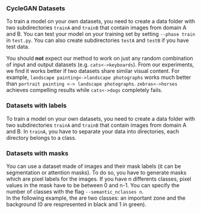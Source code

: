 ### CycleGAN Datasets
To train a model on your own datasets, you need to create a data folder with two subdirectories `trainA` and `trainB` that contain images from domain A and B. You can test your model on your training set by setting `--phase train` in `test.py`. You can also create subdirectories `testA` and `testB` if you have test data.

You should **not** expect our method to work on just any random combination of input and output datasets (e.g. `cats<->keyboards`). From our experiments, we find it works better if two datasets share similar visual content. For example, `landscape painting<->landscape photographs` works much better than `portrait painting <-> landscape photographs`. `zebras<->horses` achieves compelling results while `cats<->dogs` completely fails.


### Datasets with labels
To train a model on your own datasets, you need to create a data folder with two subdirectories `trainA` and `trainB` that contain images from domain A and B. In `trainA`, you have to separate your data into directories, each directory belongs to a class.


### Datasets with masks
You can use a dataset made of images and their mask labels (it can be segmentation or attention masks). To do so, you have to generate masks which are pixel labels for the images. If you have n differents classes, pixel values in the mask have to be between 0 and n-1. You can specify the number of classes with the flag `--semantic_nclasses n`.\
In the following example, the are two classes: an important zone and the background (0 are respresented in black and 1 in green).


